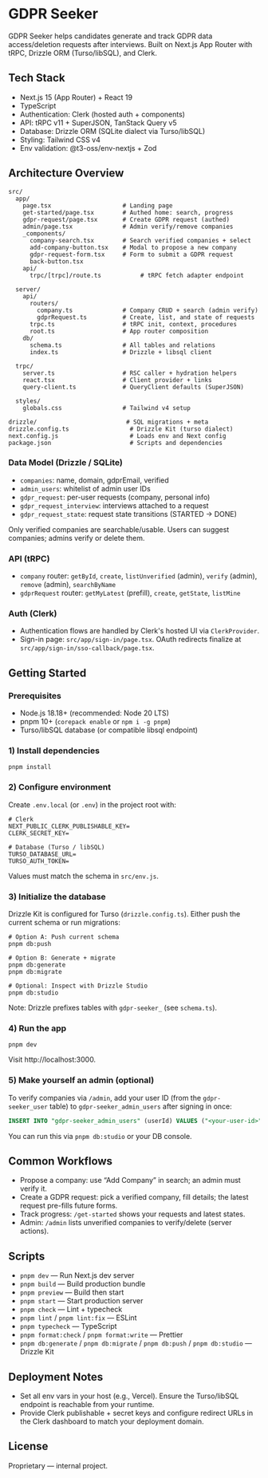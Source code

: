 # GDPR Seeker

GDPR Seeker helps candidates generate and track GDPR data access/deletion requests after interviews. Built on Next.js App Router with tRPC, Drizzle ORM (Turso/libSQL), and Clerk.

## Tech Stack

- Next.js 15 (App Router) + React 19
- TypeScript
- Authentication: Clerk (hosted auth + components)
- API: tRPC v11 + SuperJSON, TanStack Query v5
- Database: Drizzle ORM (SQLite dialect via Turso/libSQL)
- Styling: Tailwind CSS v4
- Env validation: @t3-oss/env-nextjs + Zod

## Architecture Overview

```
src/
  app/
    page.tsx                    # Landing page
    get-started/page.tsx        # Authed home: search, progress
    gdpr-request/page.tsx       # Create GDPR request (authed)
    admin/page.tsx              # Admin verify/remove companies
    _components/
      company-search.tsx        # Search verified companies + select
      add-company-button.tsx    # Modal to propose a new company
      gdpr-request-form.tsx     # Form to submit a GDPR request
      back-button.tsx
    api/
      trpc/[trpc]/route.ts           # tRPC fetch adapter endpoint

  server/
    api/
      routers/
        company.ts              # Company CRUD + search (admin verify)
        gdprRequest.ts          # Create, list, and state of requests
      trpc.ts                   # tRPC init, context, procedures
      root.ts                   # App router composition
    db/
      schema.ts                 # All tables and relations
      index.ts                  # Drizzle + libsql client

  trpc/
    server.ts                   # RSC caller + hydration helpers
    react.tsx                   # Client provider + links
    query-client.ts             # QueryClient defaults (SuperJSON)

  styles/
    globals.css                 # Tailwind v4 setup

drizzle/                         # SQL migrations + meta
drizzle.config.ts                 # Drizzle Kit (turso dialect)
next.config.js                    # Loads env and Next config
package.json                      # Scripts and dependencies
```

### Data Model (Drizzle / SQLite)

- `companies`: name, domain, gdprEmail, verified
- `admin_users`: whitelist of admin user IDs
- `gdpr_request`: per-user requests (company, personal info)
- `gdpr_request_interview`: interviews attached to a request
- `gdpr_request_state`: request state transitions (STARTED → DONE)

Only verified companies are searchable/usable. Users can suggest companies; admins verify or delete them.

### API (tRPC)

- `company` router: `getById`, `create`, `listUnverified` (admin), `verify` (admin), `remove` (admin), `searchByName`
- `gdprRequest` router: `getMyLatest` (prefill), `create`, `getState`, `listMine`

### Auth (Clerk)

- Authentication flows are handled by Clerk's hosted UI via `ClerkProvider`.
- Sign-in page: `src/app/sign-in/page.tsx`. OAuth redirects finalize at `src/app/sign-in/sso-callback/page.tsx`.

## Getting Started

### Prerequisites

- Node.js 18.18+ (recommended: Node 20 LTS)
- pnpm 10+ (`corepack enable` or `npm i -g pnpm`)
- Turso/libSQL database (or compatible libsql endpoint)

### 1) Install dependencies

```
pnpm install
```

### 2) Configure environment

Create `.env.local` (or `.env`) in the project root with:

```
# Clerk
NEXT_PUBLIC_CLERK_PUBLISHABLE_KEY=
CLERK_SECRET_KEY=

# Database (Turso / libSQL)
TURSO_DATABASE_URL=
TURSO_AUTH_TOKEN=
```

Values must match the schema in `src/env.js`.

### 3) Initialize the database

Drizzle Kit is configured for Turso (`drizzle.config.ts`). Either push the current schema or run migrations:

```
# Option A: Push current schema
pnpm db:push

# Option B: Generate + migrate
pnpm db:generate
pnpm db:migrate

# Optional: Inspect with Drizzle Studio
pnpm db:studio
```

Note: Drizzle prefixes tables with `gdpr-seeker_` (see `schema.ts`).

### 4) Run the app

```
pnpm dev
```

Visit http://localhost:3000.

### 5) Make yourself an admin (optional)

To verify companies via `/admin`, add your user ID (from the `gdpr-seeker_user` table) to `gdpr-seeker_admin_users` after signing in once:

```sql
INSERT INTO "gdpr-seeker_admin_users" (userId) VALUES ("<your-user-id>");
```

You can run this via `pnpm db:studio` or your DB console.

## Common Workflows

- Propose a company: use “Add Company” in search; an admin must verify it.
- Create a GDPR request: pick a verified company, fill details; the latest request pre-fills future forms.
- Track progress: `/get-started` shows your requests and latest states.
- Admin: `/admin` lists unverified companies to verify/delete (server actions).

## Scripts

- `pnpm dev` — Run Next.js dev server
- `pnpm build` — Build production bundle
- `pnpm preview` — Build then start
- `pnpm start` — Start production server
- `pnpm check` — Lint + typecheck
- `pnpm lint` / `pnpm lint:fix` — ESLint
- `pnpm typecheck` — TypeScript
- `pnpm format:check` / `pnpm format:write` — Prettier
- `pnpm db:generate` / `pnpm db:migrate` / `pnpm db:push` / `pnpm db:studio` — Drizzle Kit

## Deployment Notes

- Set all env vars in your host (e.g., Vercel). Ensure the Turso/libSQL endpoint is reachable from your runtime.
- Provide Clerk publishable + secret keys and configure redirect URLs in the Clerk dashboard to match your deployment domain.

## License

Proprietary — internal project.
